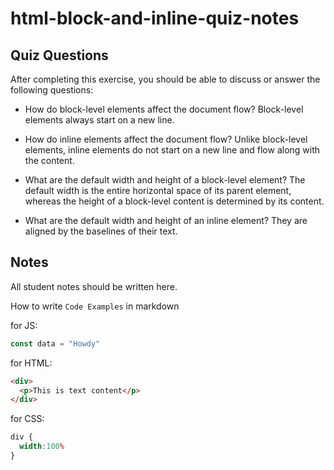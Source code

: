 # html-block-and-inline-quiz-notes

## Quiz Questions

After completing this exercise, you should be able to discuss or answer the following questions:

- How do block-level elements affect the document flow?
  Block-level elements always start on a new line.

- How do inline elements affect the document flow?
  Unlike block-level elements, inline elements do not start on a new line and flow along with the content.

- What are the default width and height of a block-level element?
  The default width is the entire horizontal space of its parent element, whereas the height of a block-level content is determined by its content.

- What are the default width and height of an inline element?
  They are aligned by the baselines of their text.

## Notes

All student notes should be written here.


How to write `Code Examples` in markdown

for JS:
```javascript
const data = "Howdy"
```

for HTML:
```html
<div>
  <p>This is text content</p>
</div>
```

for CSS:
```css
div {
  width:100%
}
```
